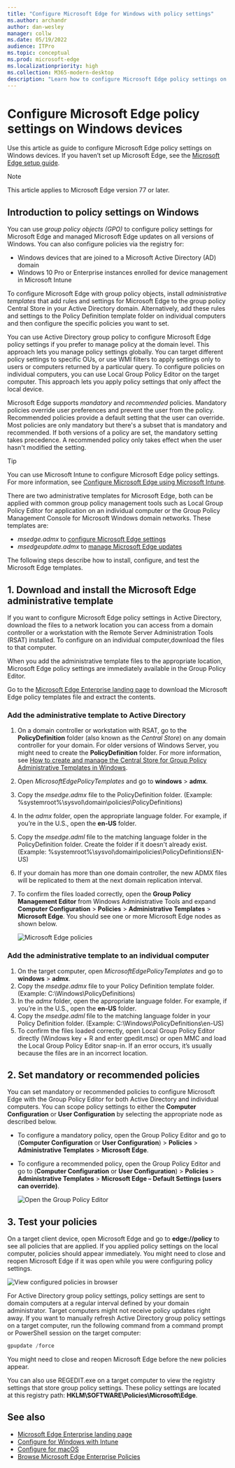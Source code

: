 ```yaml
---
title: "Configure Microsoft Edge for Windows with policy settings"
ms.author: archandr
author: dan-wesley
manager: collw
ms.date: 05/19/2022
audience: ITPro
ms.topic: conceptual
ms.prod: microsoft-edge
ms.localizationpriority: high
ms.collection: M365-modern-desktop
description: "Learn how to configure Microsoft Edge policy settings on Windows devices"
---
```


# Configure Microsoft Edge policy settings on Windows devices

Use this article as guide to configure Microsoft Edge policy settings on Windows devices. If you haven’t set up Microsoft Edge, see the [Microsoft Edge setup guide](https://go.microsoft.com/fwlink/?linkid=2187484).

> [!NOTE]
> This article applies to Microsoft Edge version 77 or later.

## Introduction to policy settings on Windows

You can use *group policy objects (GPO)* to configure policy settings for Microsoft Edge and managed Microsoft Edge updates on all versions of Windows. You can also configure policies via the registry for:

- Windows devices that are joined to a Microsoft Active Directory (AD) domain
- Windows 10 Pro or Enterprise instances enrolled for device management in Microsoft Intune

To configure Microsoft Edge with group policy objects, install *administrative templates* that add rules and settings for Microsoft Edge to the group policy Central Store in your Active Directory domain.  Alternatively, add these rules and settings to the Policy Definition template folder on individual computers and then configure the specific policies you want to set.

You can use Active Directory group policy to configure Microsoft Edge policy settings if you prefer to manage policy at the domain level. This approach lets you manage policy settings globally. You can target different policy settings to specific OUs, or use WMI filters to apply settings only to users or computers returned by a particular query. To configure policies on individual computers, you can use Local Group Policy Editor on the target computer. This approach lets you apply policy settings that only affect the local device.

Microsoft Edge supports *mandatory* and *recommended* policies. Mandatory policies override user preferences and prevent the user from the policy. Recommended policies provide a default setting that the user can override. Most policies are only mandatory but there's a subset that is mandatory and recommended. If both versions of a policy are set, the mandatory setting takes precedence. A recommended policy only takes effect when the user hasn't modified the setting.

>[!TIP]
> You can use Microsoft Intune to configure Microsoft Edge policy settings. For more information, see [Configure Microsoft Edge using Microsoft Intune](configure-edge-with-intune.md).

There are two administrative templates for Microsoft Edge, both can be applied with common group policy management tools such as Local Group Policy Editor for application on an individual computer or the Group Policy Management Console for Microsoft Windows domain networks. These templates are:

- *msedge.admx* to [configure Microsoft Edge settings](./microsoft-edge-policies.md)
- *msedgeupdate.admx* to [manage Microsoft Edge updates](./microsoft-edge-update-policies.md)

The following steps describe how to install, configure, and test the Microsoft Edge templates.

## 1. Download and install the Microsoft Edge administrative template

If you want to configure Microsoft Edge policy settings in Active Directory, download the files to a network location you can access from a domain controller or a workstation with the Remote Server Administration Tools (RSAT) installed. To configure on an individual computer,download the files to that computer.

When you add the administrative template files to the appropriate location, Microsoft Edge policy settings are immediately available in the Group Policy Editor.

Go to the [Microsoft Edge Enterprise landing page](https://aka.ms/EdgeEnterprise) to download the Microsoft Edge policy templates file and extract the contents.

### Add the administrative template to Active Directory

1. On a domain controller or workstation with RSAT, go to the **PolicyDefinition** folder (also known as the *Central Store*) on any domain controller for your domain. For older versions of Windows Server, you might need to create the **PolicyDefinition** folder. For more information, see [How to create and manage the Central Store for Group Policy Administrative Templates in Windows](https://support.microsoft.com/help/3087759/how-to-create-and-manage-the-central-store-for-group-policy-administra).
2. Open *MicrosoftEdgePolicyTemplates* and go to **windows** > **admx**.
3. Copy the *msedge.admx* file to the PolicyDefinition folder. (Example: %systemroot%\sysvol\domain\policies\PolicyDefinitions)
4. In the *admx* folder, open the appropriate language folder. For example, if you’re in the U.S., open the **en-US** folder.
5. Copy the *msedge.adml* file to the matching language folder in the PolicyDefinition folder. Create the folder if it doesn't already exist. (Example: %systemroot%\sysvol\domain\policies\PolicyDefinitions\EN-US)
6. If your domain has more than one domain controller, the new ADMX files will be replicated to them at the next domain replication interval.
7. To confirm the files loaded correctly, open the **Group Policy Management Editor** from Windows Administrative Tools and expand **Computer Configuration** > **Policies** > **Administrative Templates** > **Microsoft Edge**. You should see one or more Microsoft Edge nodes as shown below.

    ![Microsoft Edge policies](./media/configure-microsoft-edge/edge-gpo-policies.png)

### Add the administrative template to an individual computer

1. On the target computer, open *MicrosoftEdgePolicyTemplates* and go to **windows** > **admx**.
2. Copy the *msedge.admx* file to your Policy Definition template folder. (Example: C:\Windows\PolicyDefinitions)
3. In the *admx* folder, open the appropriate language folder. For example, if you’re in the U.S., open the **en-US** folder.
4. Copy the *msedge.adml* file to the matching language folder in your Policy Definition folder. (Example: C:\Windows\PolicyDefinitions\en-US)
5. To confirm the files loaded correctly, open Local Group Policy Editor directly (Windows key + R and enter gpedit.msc) or open MMC and load the Local Group Policy Editor snap-in. If an error occurs, it’s usually because the files are in an incorrect location.

## 2. Set mandatory or recommended policies

You can set mandatory or recommended policies to configure Microsoft Edge with the Group Policy Editor for both Active Directory and individual computers. You can scope policy settings to either the **Computer Configuration** or **User Configuration** by selecting the appropriate node as described below.

- To configure a mandatory policy, open the Group Policy Editor and go to (**Computer Configuration** or **User Configuration**) > **Policies** > **Administrative Templates** > **Microsoft Edge**.
- To configure a recommended policy, open the Group Policy Editor and go to (**Computer Configuration** or **User Configuration**) > **Policies** > **Administrative Templates** > **Microsoft Edge – Default Settings (users can override)**.

  ![Open the Group Policy Editor](./media/configure-microsoft-edge/edge-ad-policy.png)

## 3. Test your policies

On a target client device, open Microsoft Edge and go to **edge://policy** to see all policies that are applied. If you applied policy settings on the local computer, policies should appear immediately. You might need to close and reopen Microsoft Edge if it was open while you were configuring policy settings.

![View configured policies in browser](./media/configure-microsoft-edge/edge-gpEdit.png)

For Active Directory group policy settings, policy settings are sent to domain computers at a regular interval defined by your domain administrator. Target computers might not receive policy updates right away. If you want to manually refresh Active Directory group policy settings on a target computer, run the following command from a command prompt or PowerShell session on the target computer:

``` powershell
gpupdate /force
```

You might need to close and reopen Microsoft Edge before the new policies appear.

You can also use REGEDIT.exe on a target computer to view the registry settings that store group policy settings. These policy settings are located at this registry path: **HKLM\SOFTWARE\Policies\Microsoft\Edge**.

## See also

- [Microsoft Edge Enterprise landing page](https://aka.ms/EdgeEnterprise)
- [Configure for Windows with Intune](configure-edge-with-intune.md)
- [Configure for macOS](configure-microsoft-edge-on-mac.md)
- [Browse Microsoft Edge Enterprise Policies](microsoft-edge-policies.md)


